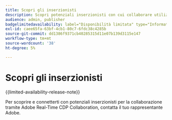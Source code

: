 ```yaml
---
title: Scopri gli inserzionisti
description: Scopri potenziali inserzionisti con cui collaborare utilizzando Adobe Real-Time CDP Collaboration
audience: admin, publisher
badgelimitedavailability: label="Disponibilità limitata" type="Informative" url="https://helpx.adobe.com/it/legal/product-descriptions/real-time-customer-data-platform-collaboration.html newtab=true"
exl-id: caee65fa-63bf-4cb1-80c7-6fdc38c4285b
source-git-commit: dd1386f9371cb40285315d11e07b139d3115e147
workflow-type: tm+mt
source-wordcount: '38'
ht-degree: 5%

---
```


# Scopri gli inserzionisti

{{limited-availability-release-note}}

Per scoprire e connetterti con potenziali inserzionisti per la collaborazione tramite Adobe Real-Time CDP Collaboration, contatta il tuo rappresentante Adobe.
